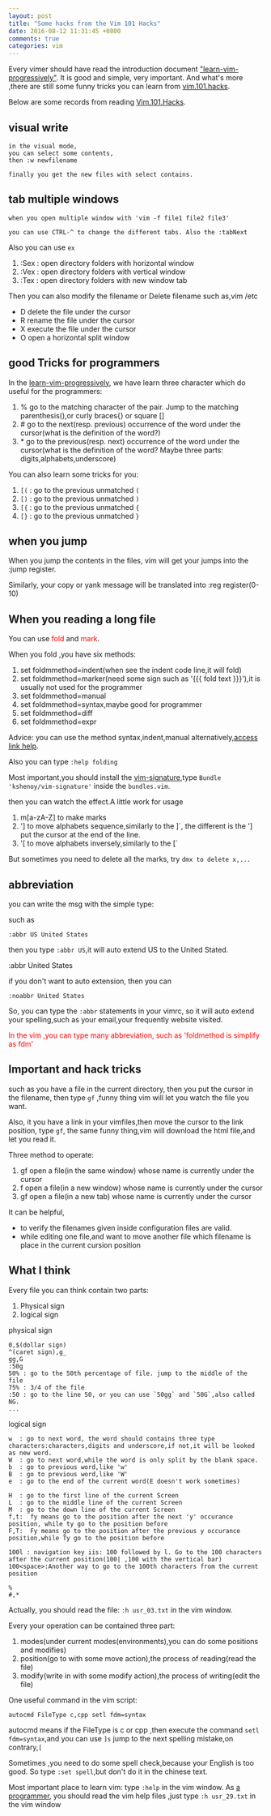 ```yaml
---
layout: post
title: "Some hacks from the Vim 101 Hacks"
date: 2016-08-12 11:31:45 +0800
comments: true
categories: vim
---
```


Every vimer should have read the introduction document ["learn-vim-progressively"][2].
It is good and simple, very important. And what's more ,there are still some funny tricks
you can learn from [vim.101.hacks][1].

Below are some records from reading [Vim.101.Hacks][1].
<!--more-->


<h2 id="write">visual write</h2>

```
in the visual mode,
you can select some contents,
then :w newfilename

finally you get the new files with select contains.
```

<h2 id="tab multiple windows">tab multiple windows</h2>

```
when you open multiple window with 'vim -f file1 file2 file3'

you can use CTRL-^ to change the different tabs. Also the :tabNext

```

Also you can use `ex`

1. :Sex : open directory folders with  horizontal window
2. :Vex : open directory folders with vertical window
3. :Tex : open directory folders with new window tab

Then you can also modify the filename or Delete filename
such as,vim /etc

+ D  delete the file under the cursor
+ R  rename the file under the cursor
+ X  execute the file under the cursor
+ O  open a horizontal split window 

<h2 id="goodtricks"> good Tricks for programmers</h2>

In the [learn-vim-progressively][2],
we have learn three character which do useful for the programmers:

1. % go to the matching character of the pair. Jump to the matching parenthesis(),or curly braces{} or square []
2. \# go to the next(resp. previous) occurrence of the word under the cursor(what is the definition of the word?)
3. \* go to the previous(resp. next) occurrence of the word under the cursor(what is the definition of the word? Maybe three parts: digits,alphabets,underscore)

You can also learn some tricks for you:

1. `[(` : go to the previous unmatched `(`
2. `[)` : go to the previous unmatched `)`
3. `[{` : go to the previous unmatched `{`
4. `[}` : go to the previous unmatched `}`

<h2 id="record">when you jump</h2>

When you jump the contents in the files, vim will get your jumps  into the :jump register.

Similarly, your copy or yank message will be translated into :reg register(0-10)

<h2 id="mark">When you reading a long file</h2>

You can use <font color='red'>fold</font> and <font color='red'>mark</font>.

When you fold ,you have six methods:

1. set foldmmethod=indent(when see the indent code line,it will fold)
2. set foldmmethod=marker(need some sign such as '{{{ fold text }}}'),it is usually not used for the programmer
3. set foldmmethod=manual
4. set foldmmethod=syntax,maybe good for programmer
5. set foldmmethod=diff
6. set foldmmethod=expr

Advice: you can use the method syntax,indent,manual alternatively,[access link help][3].

Also you can type `:help folding`

Most important,you should install the [vim-signature][5],type `Bundle 'kshenoy/vim-signature'` inside the `bundles.vim`.

then you can watch the effect.A little work for usage

1. m[a-zA-Z] to make marks
2. '] to move alphabets sequence,similarly to the ]\`, the different is the '] put the cursor at the end of the line.
3. '[ to move alphabets inversely,similarly to the [\`

But sometimes you need to delete all the marks, try `dmx to delete x,...`



<h2 id="abbreviation">abbreviation</h2>

you can write the msg with the simple type: 

such as

```
:abbr US United States

```

then you type `:abbr US`,it will auto extend US to the United Stated.

:abbr United States 

if you don't want to auto extension, then you can

```
:noabbr United States
```

So, you can type the `:abbr`  statements in your vimrc, so it will auto extend your spelling,such as your email,your frequently website visited.

<font color="red">In the vim ,you can type many abbreviation, such as 'foldmethod is simplify as fdm'</font>

<h2 id="veryImportant">Important and hack tricks</h2>

such as you have a file in the current directory, then you put the cursor in the filename, then type `gf`
,funny thing vim will let you watch the file you want.

Also, it you have a link in your vimfiles,then move the cursor to the link position, type `gf`, the
same funny thing,vim will download the html file,and let you read it.


Three method to operate:

1. gf  open a file(in the same window) whose name is currently under the cursor
2. <Ctrl-W> f  open a file(in a new window) whose name is currently under the cursor
3. <Ctrl-W> gf open a file(in a new tab) whose name is currently under the cursor

It can be helpful,

+ to verify the filenames given inside configuration files are valid.
+ while editing one file,and want to move another file which filename is place in the current cursion position 


<h2 id="whatIThink">What I think</h2>

Every file you can think contain two parts: 

1. Physical sign
2. logical sign

physical sign

    0,$(dollar sign)
    ^(caret sign),g_
    gg,G
    :50g
    50% : go to the 50th percentage of file. jump to the middle of the file
    75% : 3/4 of the file
    :50 : go to the line 50, or you can use `50gg` and `50G`,also called NG.
    ...

logical sign

    w  : go to next word, the word should contains three type characters:characters,digits and underscore,if not,it will be looked as new word.
    W  : go to next word,while the word is only split by the blank space.
    b  : go to previous word,like 'w'
    B  : go to previous word,like 'W'
    e  : go to the end of the current word(E doesn't work sometimes)

    H  : go to the first line of the current Screen
    L  : go to the middle line of the current Screen
    M  : go to the down line of the current Screen
    f,t:  fy means go to the position after the next 'y' occurance position, while ty go to the position before
    F,T:  Fy means go to the position after the previous y occurance position,while Ty go to the position before

    100l : navigation key iis: 100 followed by l. Go to the 100 characters after the current position(100| ,100 with the vertical bar)
    100<space>:Another way to go to the 100th characters from the current position

    %
    #,*


Actually, you should read the file: `:h usr_03.txt` in the vim window.

Every your operation can be contained three part:

1. modes(under current modes(environments),you can do some positions and modifies)
2. position(go to with some move action),the process of reading(read the file)
3. modify(write in with some modify action),the process of writing(edit the file)

One useful command in the vim script:
```
autocmd FileType c,cpp setl fdm=syntax

```
autocmd means if the FileType is c or cpp ,then execute the command `setl fdm=syntax`,and 
you can use `]s` jump to the next spelling mistake,on contrary,`[`

Sometimes ,you need to do some spell check,because your English is too good. So type `:set spell`,but don't do it in the
chinese text.

Most important place to learn vim: type `:help` in the vim window.
As [a programmer][4], you should read the vim help files ,just type `:h usr_29.txt` in the vim window


[1]: http://ishare.iask.sina.com.cn/f/23515180.html
[2]: http://yannesposito.com/Scratch/en/blog/Learn-Vim-Progressively/
[3]: http://www.cnblogs.com/xuxm2007/archive/2011/11/10/2244418.html
[4]: http://easwy.com/blog/archives/advanced-vim-skills-advanced-more-method/
[5]: https://github.com/kshenoy/vim-signature
